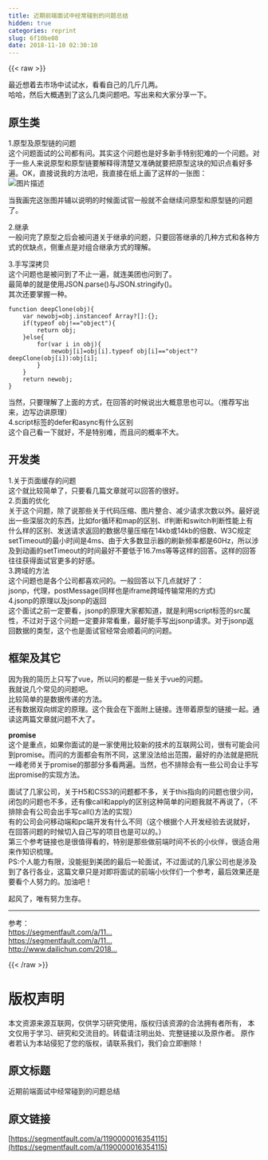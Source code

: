 ```yaml
---
title: 近期前端面试中经常碰到的问题总结
hidden: true
categories: reprint
slug: 6f10be08
date: 2018-11-10 02:30:10
---
```


{{< raw >}}
<p>&#x6700;&#x8FD1;&#x60F3;&#x7740;&#x53BB;&#x5E02;&#x573A;&#x4E2D;&#x8BD5;&#x8BD5;&#x6C34;&#xFF0C;&#x770B;&#x770B;&#x81EA;&#x5DF1;&#x7684;&#x51E0;&#x65A4;&#x51E0;&#x4E24;&#x3002;<br>&#x54C8;&#x54C8;&#xFF0C;&#x7136;&#x540E;&#x5927;&#x6982;&#x9047;&#x5230;&#x4E86;&#x8FD9;&#x4E48;&#x51E0;&#x7C7B;&#x95EE;&#x9898;&#x5427;&#x3002;&#x5199;&#x51FA;&#x6765;&#x548C;&#x5927;&#x5BB6;&#x5206;&#x4EAB;&#x4E00;&#x4E0B;&#x3002;</p><h2 id="articleHeader0">&#x539F;&#x751F;&#x7C7B;</h2><p>1.&#x539F;&#x578B;&#x53CA;&#x539F;&#x578B;&#x94FE;&#x7684;&#x95EE;&#x9898;<br>&#x8FD9;&#x4E2A;&#x95EE;&#x9898;&#x9762;&#x8BD5;&#x7684;&#x516C;&#x53F8;&#x90FD;&#x6709;&#x95EE;&#x3002;&#x5176;&#x5B9E;&#x8FD9;&#x4E2A;&#x95EE;&#x9898;&#x4E5F;&#x662F;&#x597D;&#x591A;&#x65B0;&#x624B;&#x7279;&#x522B;&#x72AF;&#x96BE;&#x7684;&#x4E00;&#x4E2A;&#x95EE;&#x9898;&#x3002;&#x5BF9;&#x4E8E;&#x4E00;&#x4E9B;&#x4EBA;&#x6765;&#x8BF4;&#x539F;&#x578B;&#x548C;&#x539F;&#x578B;&#x94FE;&#x8981;&#x89E3;&#x91CA;&#x5F97;&#x6E05;&#x695A;&#x53C8;&#x51C6;&#x786E;&#x5C31;&#x8981;&#x628A;&#x539F;&#x578B;&#x8FD9;&#x5757;&#x7684;&#x77E5;&#x8BC6;&#x70B9;&#x770B;&#x597D;&#x591A;&#x904D;&#x3002;OK&#xFF0C;&#x76F4;&#x63A5;&#x8BF4;&#x6211;&#x7684;&#x65B9;&#x6CD5;&#x5427;&#xFF0C;&#x6211;&#x76F4;&#x63A5;&#x5728;&#x7EB8;&#x4E0A;&#x753B;&#x4E86;&#x8FD9;&#x6837;&#x7684;&#x4E00;&#x5F20;&#x56FE;&#xFF1A;<br><span class="img-wrap"><img data-src="/img/bVbgMbB?w=764&amp;h=336" src="https://static.alili.tech/img/bVbgMbB?w=764&amp;h=336" alt="&#x56FE;&#x7247;&#x63CF;&#x8FF0;" title="&#x56FE;&#x7247;&#x63CF;&#x8FF0;" style="cursor:pointer;display:inline"></span></p><p>&#x5F53;&#x6211;&#x753B;&#x5B8C;&#x8FD9;&#x5F20;&#x56FE;&#x5E76;&#x8F85;&#x4EE5;&#x8BF4;&#x660E;&#x7684;&#x65F6;&#x5019;&#x9762;&#x8BD5;&#x5B98;&#x4E00;&#x822C;&#x5C31;&#x4E0D;&#x4F1A;&#x7EE7;&#x7EED;&#x95EE;&#x539F;&#x578B;&#x548C;&#x539F;&#x578B;&#x94FE;&#x7684;&#x95EE;&#x9898;&#x4E86;&#x3002;</p><p>2.&#x7EE7;&#x627F;<br>&#x4E00;&#x822C;&#x95EE;&#x5B8C;&#x4E86;&#x539F;&#x578B;&#x4E4B;&#x540E;&#x4F1A;&#x88AB;&#x95EE;&#x9053;&#x5173;&#x4E8E;&#x7EE7;&#x627F;&#x7684;&#x95EE;&#x9898;&#xFF0C;&#x53EA;&#x8981;&#x56DE;&#x7B54;&#x7EE7;&#x627F;&#x7684;&#x51E0;&#x79CD;&#x65B9;&#x5F0F;&#x548C;&#x5404;&#x79CD;&#x65B9;&#x5F0F;&#x7684;&#x4F18;&#x7F3A;&#x70B9;&#xFF0C;&#x4FA7;&#x91CD;&#x70B9;&#x662F;&#x5BF9;&#x7EC4;&#x5408;&#x7EE7;&#x627F;&#x65B9;&#x5F0F;&#x7684;&#x7406;&#x89E3;&#x3002;</p><p>3.&#x624B;&#x5199;&#x6DF1;&#x62F7;&#x8D1D;<br>&#x8FD9;&#x4E2A;&#x95EE;&#x9898;&#x4E5F;&#x662F;&#x88AB;&#x95EE;&#x5230;&#x4E86;&#x4E0D;&#x6B62;&#x4E00;&#x904D;&#xFF0C;&#x5C31;&#x8FDE;&#x7F8E;&#x56E2;&#x4E5F;&#x95EE;&#x5230;&#x4E86;&#x3002;<br>&#x6700;&#x7B80;&#x5355;&#x7684;&#x5C31;&#x662F;&#x4F7F;&#x7528;JSON.parse()&#x4E0E;JSON.stringify()&#x3002;<br>&#x5176;&#x6B21;&#x8FD8;&#x8981;&#x638C;&#x63E1;&#x4E00;&#x79CD;&#x3002;</p><div class="widget-codetool" style="display:none"><div class="widget-codetool--inner"><span class="selectCode code-tool" data-toggle="tooltip" data-placement="top" title="" data-original-title="&#x5168;&#x9009;"></span> <span type="button" class="copyCode code-tool" data-toggle="tooltip" data-placement="top" data-clipboard-text="function deepClone(obj){
    var newobj=obj.instanceof Array?[]:{};
    if(typeof obj!==&quot;object&quot;){
        return obj;
    }else{
        for(var i in obj){
            newobj[i]=obj[i].typeof obj[i]==&quot;object&quot;?deepClone(obj[i]):obj[i];
        }
    }
    return newobj;
}" title="" data-original-title="&#x590D;&#x5236;"></span> <span type="button" class="saveToNote code-tool" data-toggle="tooltip" data-placement="top" title="" data-original-title="&#x653E;&#x8FDB;&#x7B14;&#x8BB0;"></span></div></div><pre class="hljs haxe"><code><span class="hljs-function"><span class="hljs-keyword">function</span> <span class="hljs-title">deepClone</span></span>(obj){
    <span class="hljs-keyword">var</span> <span class="hljs-keyword">new</span><span class="hljs-type">obj</span>=obj.instanceof <span class="hljs-keyword">Array</span>?[]:<span class="hljs-type"></span>{};
    <span class="hljs-keyword">if</span>(typeof obj!==<span class="hljs-string">&quot;object&quot;</span>){
        <span class="hljs-keyword">return</span> obj;
    }<span class="hljs-keyword">else</span>{
        <span class="hljs-keyword">for</span>(<span class="hljs-keyword">var</span> i <span class="hljs-keyword">in</span> obj){
            <span class="hljs-keyword">new</span><span class="hljs-type">obj</span>[i]=obj[i].typeof obj[i]==<span class="hljs-string">&quot;object&quot;</span>?deepClone(obj[i]):<span class="hljs-type">obj</span>[i];
        }
    }
    <span class="hljs-keyword">return</span> <span class="hljs-keyword">new</span><span class="hljs-type">obj</span>;
}</code></pre><p>&#x5F53;&#x7136;&#xFF0C;&#x53EA;&#x8981;&#x7406;&#x89E3;&#x4E86;&#x4E0A;&#x9762;&#x7684;&#x65B9;&#x5F0F;&#xFF0C;&#x5728;&#x56DE;&#x7B54;&#x7684;&#x65F6;&#x5019;&#x8BF4;&#x51FA;&#x5927;&#x6982;&#x610F;&#x601D;&#x4E5F;&#x53EF;&#x4EE5;&#x3002;&#xFF08;&#x63A8;&#x8350;&#x5199;&#x51FA;&#x6765;&#xFF0C;&#x8FB9;&#x5199;&#x8FB9;&#x8BB2;&#x539F;&#x7406;&#xFF09;<br>4.script&#x6807;&#x7B7E;&#x7684;defer&#x548C;async&#x6709;&#x4EC0;&#x4E48;&#x533A;&#x522B;<br>&#x8FD9;&#x4E2A;&#x81EA;&#x5DF1;&#x770B;&#x4E00;&#x4E0B;&#x5C31;&#x597D;&#xFF0C;&#x4E0D;&#x662F;&#x7279;&#x522B;&#x96BE;&#xFF0C;&#x800C;&#x4E14;&#x95EE;&#x7684;&#x6982;&#x7387;&#x4E0D;&#x5927;&#x3002;</p><h2 id="articleHeader1">&#x5F00;&#x53D1;&#x7C7B;</h2><p>1.&#x5173;&#x4E8E;&#x9875;&#x9762;&#x7F13;&#x5B58;&#x7684;&#x95EE;&#x9898;<br>&#x8FD9;&#x4E2A;&#x5C31;&#x6BD4;&#x8F83;&#x7B80;&#x5355;&#x4E86;&#xFF0C;&#x53EA;&#x8981;&#x770B;&#x51E0;&#x7BC7;&#x6587;&#x7AE0;&#x5C31;&#x53EF;&#x4EE5;&#x56DE;&#x7B54;&#x7684;&#x5F88;&#x597D;&#x3002;<br>2.&#x9875;&#x9762;&#x7684;&#x4F18;&#x5316;<br>&#x5173;&#x4E8E;&#x8FD9;&#x4E2A;&#x95EE;&#x9898;&#xFF0C;&#x9664;&#x4E86;&#x8BF4;&#x90A3;&#x4E9B;&#x5173;&#x4E8E;&#x4EE3;&#x7801;&#x538B;&#x7F29;&#x3001;&#x56FE;&#x7247;&#x6574;&#x5408;&#x3001;&#x51CF;&#x5C11;&#x8BF7;&#x6C42;&#x6B21;&#x6570;&#x4EE5;&#x5916;&#x3002;&#x6700;&#x597D;&#x8BF4;&#x51FA;&#x4E00;&#x4E9B;&#x6DF1;&#x5C42;&#x6B21;&#x7684;&#x4E1C;&#x897F;&#xFF0C;&#x6BD4;&#x5982;for&#x5FAA;&#x73AF;&#x548C;map&#x7684;&#x533A;&#x522B;&#x3001;if&#x5224;&#x65AD;&#x548C;switch&#x5224;&#x65AD;&#x6027;&#x80FD;&#x4E0A;&#x6709;&#x4EC0;&#x4E48;&#x6837;&#x7684;&#x533A;&#x522B;&#x3001;&#x53D1;&#x9001;&#x8BF7;&#x6C42;&#x8FD4;&#x56DE;&#x7684;&#x6570;&#x636E;&#x5C3D;&#x91CF;&#x538B;&#x7F29;&#x5728;14kb&#x6216;14kb&#x7684;&#x500D;&#x6570;&#x3001;W3C&#x89C4;&#x5B9A;setTimeout&#x7684;&#x6700;&#x5C0F;&#x65F6;&#x95F4;&#x662F;4ms&#x3001;&#x7531;&#x4E8E;&#x5927;&#x591A;&#x6570;&#x663E;&#x793A;&#x5668;&#x7684;&#x5237;&#x65B0;&#x9891;&#x7387;&#x90FD;&#x662F;60Hz&#xFF0C;&#x6240;&#x4EE5;&#x6D89;&#x53CA;&#x5230;&#x52A8;&#x753B;&#x7684;setTimeout&#x7684;&#x65F6;&#x95F4;&#x6700;&#x597D;&#x4E0D;&#x8981;&#x4F4E;&#x4E8E;16.7ms&#x7B49;&#x7B49;&#x8FD9;&#x6837;&#x7684;&#x56DE;&#x7B54;&#x3002;&#x8FD9;&#x6837;&#x7684;&#x56DE;&#x7B54;&#x5F80;&#x5F80;&#x83B7;&#x5F97;&#x9762;&#x8BD5;&#x5B98;&#x66F4;&#x591A;&#x7684;&#x597D;&#x611F;&#x3002;<br>3.&#x8DE8;&#x57DF;&#x7684;&#x65B9;&#x6CD5;<br>&#x8FD9;&#x4E2A;&#x95EE;&#x9898;&#x4E5F;&#x662F;&#x5404;&#x4E2A;&#x516C;&#x53F8;&#x90FD;&#x559C;&#x6B22;&#x95EE;&#x7684;&#x3002;&#x4E00;&#x822C;&#x56DE;&#x7B54;&#x4EE5;&#x4E0B;&#x51E0;&#x70B9;&#x5C31;&#x597D;&#x4E86;&#xFF1A;<br>jsonp&#xFF0C;&#x4EE3;&#x7406;&#xFF0C;postMessage(&#x540C;&#x6837;&#x4E5F;&#x662F;iframe&#x8DE8;&#x57DF;&#x4F20;&#x8F93;&#x5E38;&#x7528;&#x7684;&#x65B9;&#x5F0F;)<br>4.jsonp&#x7684;&#x539F;&#x7406;&#x4EE5;&#x53CA;jsonp&#x7684;&#x8FD4;&#x56DE;<br>&#x8FD9;&#x4E2A;&#x9762;&#x8BD5;&#x4E4B;&#x524D;&#x4E00;&#x5B9A;&#x8981;&#x770B;&#xFF0C;jsonp&#x7684;&#x539F;&#x7406;&#x5927;&#x5BB6;&#x90FD;&#x77E5;&#x9053;&#xFF0C;&#x5C31;&#x662F;&#x5229;&#x7528;script&#x6807;&#x7B7E;&#x7684;src&#x5C5E;&#x6027;&#xFF0C;&#x4E0D;&#x8FC7;&#x5BF9;&#x4E8E;&#x8FD9;&#x4E2A;&#x95EE;&#x9898;&#x4E00;&#x5B9A;&#x8981;&#x975E;&#x5E38;&#x770B;&#x91CD;&#xFF0C;&#x6700;&#x597D;&#x80FD;&#x624B;&#x5199;&#x51FA;jsonp&#x8BF7;&#x6C42;&#x3002;&#x5BF9;&#x4E8E;jsonp&#x8FD4;&#x56DE;&#x6570;&#x636E;&#x7684;&#x7C7B;&#x578B;&#xFF0C;&#x8FD9;&#x4E2A;&#x4E5F;&#x662F;&#x9762;&#x8BD5;&#x5B98;&#x7ECF;&#x5E38;&#x4F1A;&#x987A;&#x7740;&#x95EE;&#x7684;&#x95EE;&#x9898;&#x3002;</p><h2 id="articleHeader2">&#x6846;&#x67B6;&#x53CA;&#x5176;&#x5B83;</h2><p>&#x56E0;&#x4E3A;&#x6211;&#x7684;&#x7B80;&#x5386;&#x4E0A;&#x53EA;&#x5199;&#x4E86;vue&#xFF0C;&#x6240;&#x4EE5;&#x95EE;&#x7684;&#x90FD;&#x662F;&#x4E00;&#x4E9B;&#x5173;&#x4E8E;vue&#x7684;&#x95EE;&#x9898;&#x3002;<br>&#x6211;&#x5C31;&#x8BF4;&#x51E0;&#x4E2A;&#x5E38;&#x89C1;&#x7684;&#x95EE;&#x9898;&#x5427;&#x3002;<br>&#x6BD4;&#x8F83;&#x7B80;&#x5355;&#x7684;&#x662F;&#x6570;&#x636E;&#x4F20;&#x9012;&#x7684;&#x65B9;&#x6CD5;&#x3002;<br>&#x8FD8;&#x6709;&#x6570;&#x636E;&#x53CC;&#x5411;&#x7ED1;&#x5B9A;&#x7684;&#x539F;&#x7406;&#x3002;&#x8FD9;&#x4E2A;&#x6211;&#x4F1A;&#x5728;&#x4E0B;&#x9762;&#x9644;&#x4E0A;&#x94FE;&#x63A5;&#x3002;&#x8FDE;&#x5E26;&#x7740;&#x539F;&#x578B;&#x7684;&#x94FE;&#x63A5;&#x4E00;&#x8D77;&#x3002;&#x901A;&#x8BFB;&#x8FD9;&#x4E24;&#x7BC7;&#x6587;&#x7AE0;&#x5C31;&#x95EE;&#x9898;&#x4E0D;&#x5927;&#x4E86;&#x3002;</p><p><strong>promise</strong><br>&#x8FD9;&#x4E2A;&#x662F;&#x91CD;&#x70B9;&#xFF0C;&#x5982;&#x679C;&#x4F60;&#x9762;&#x8BD5;&#x7684;&#x662F;&#x4E00;&#x5BB6;&#x4F7F;&#x7528;&#x6BD4;&#x8F83;&#x65B0;&#x7684;&#x6280;&#x672F;&#x7684;&#x4E92;&#x8054;&#x7F51;&#x516C;&#x53F8;&#xFF0C;&#x5F88;&#x6709;&#x53EF;&#x80FD;&#x4F1A;&#x95EE;&#x5230;promise&#x3002;&#x800C;&#x95EE;&#x7684;&#x65B9;&#x9762;&#x90FD;&#x4F1A;&#x6709;&#x6240;&#x4E0D;&#x540C;&#xFF0C;&#x8FD9;&#x91CC;&#x6CA1;&#x6CD5;&#x7ED9;&#x51FA;&#x8303;&#x56F4;&#xFF0C;&#x6700;&#x597D;&#x7684;&#x529E;&#x6CD5;&#x5C31;&#x662F;&#x628A;&#x962E;&#x4E00;&#x5CF0;&#x8001;&#x5E08;&#x5173;&#x4E8E;promise&#x7684;&#x90A3;&#x90E8;&#x5206;&#x591A;&#x770B;&#x4E24;&#x904D;&#x3002;&#x5F53;&#x7136;&#xFF0C;&#x4E5F;&#x4E0D;&#x6392;&#x9664;&#x4F1A;&#x6709;&#x4E00;&#x4E9B;&#x516C;&#x53F8;&#x4F1A;&#x8BA9;&#x624B;&#x5199;&#x51FA;promise&#x7684;&#x5B9E;&#x73B0;&#x65B9;&#x6CD5;&#x3002;</p><p>&#x9762;&#x8BD5;&#x4E86;&#x51E0;&#x5BB6;&#x516C;&#x53F8;&#xFF0C;&#x5173;&#x4E8E;H5&#x548C;CSS3&#x7684;&#x95EE;&#x9898;&#x90FD;&#x4E0D;&#x591A;&#xFF0C;&#x5173;&#x4E8E;this&#x6307;&#x5411;&#x7684;&#x95EE;&#x9898;&#x4E5F;&#x5F88;&#x5C11;&#x95EE;&#xFF0C;&#x95ED;&#x5305;&#x7684;&#x95EE;&#x9898;&#x4E5F;&#x4E0D;&#x591A;&#xFF0C;&#x8FD8;&#x6709;&#x50CF;call&#x548C;apply&#x7684;&#x533A;&#x522B;&#x8FD9;&#x79CD;&#x7B80;&#x5355;&#x7684;&#x95EE;&#x9898;&#x6211;&#x5C31;&#x4E0D;&#x518D;&#x8BF4;&#x4E86;&#xFF0C;&#xFF08;&#x4E0D;&#x6392;&#x9664;&#x4F1A;&#x6709;&#x516C;&#x53F8;&#x4F1A;&#x51FA;&#x624B;&#x5199;call()&#x65B9;&#x6CD5;&#x7684;&#x5B9E;&#x73B0;&#xFF09;<br>&#x6709;&#x7684;&#x516C;&#x53F8;&#x4F1A;&#x95EE;&#x79FB;&#x52A8;&#x7AEF;&#x548C;pc&#x7AEF;&#x5F00;&#x53D1;&#x6709;&#x4EC0;&#x4E48;&#x4E0D;&#x540C;&#xFF08;&#x8FD9;&#x4E2A;&#x6839;&#x636E;&#x4E2A;&#x4EBA;&#x5F00;&#x53D1;&#x7ECF;&#x9A8C;&#x53BB;&#x8BF4;&#x5C31;&#x597D;&#xFF0C;&#x5728;&#x56DE;&#x7B54;&#x95EE;&#x9898;&#x7684;&#x65F6;&#x5019;&#x5207;&#x5165;&#x81EA;&#x5DF1;&#x5199;&#x7684;&#x9879;&#x76EE;&#x4E5F;&#x662F;&#x53EF;&#x4EE5;&#x7684;&#x3002;&#xFF09;<br>&#x7B2C;&#x4E09;&#x4E2A;&#x53C2;&#x8003;&#x94FE;&#x63A5;&#x4E5F;&#x662F;&#x5F88;&#x503C;&#x5F97;&#x770B;&#x7684;&#xFF0C;&#x7279;&#x522B;&#x662F;&#x90A3;&#x4E9B;&#x505A;&#x524D;&#x7AEF;&#x65F6;&#x95F4;&#x4E0D;&#x957F;&#x7684;&#x5C0F;&#x4F19;&#x4F34;&#xFF0C;&#x5F88;&#x9002;&#x5408;&#x7528;&#x6765;&#x4F5C;&#x77E5;&#x8BC6;&#x68B3;&#x7406;&#x3002;<br>PS:&#x4E2A;&#x4EBA;&#x80FD;&#x529B;&#x6709;&#x9650;&#xFF0C;&#x6CA1;&#x80FD;&#x633A;&#x5230;&#x7F8E;&#x56E2;&#x7684;&#x6700;&#x540E;&#x4E00;&#x8F6E;&#x9762;&#x8BD5;&#xFF0C;&#x4E0D;&#x8FC7;&#x9762;&#x8BD5;&#x7684;&#x51E0;&#x5BB6;&#x516C;&#x53F8;&#x4E5F;&#x662F;&#x6D89;&#x53CA;&#x5230;&#x4E86;&#x5404;&#x884C;&#x5404;&#x4E1A;&#xFF0C;&#x8FD9;&#x7BC7;&#x6587;&#x7AE0;&#x53EA;&#x662F;&#x5BF9;&#x5373;&#x5C06;&#x9762;&#x8BD5;&#x7684;&#x524D;&#x7AEF;&#x5C0F;&#x4F19;&#x4F34;&#x4EEC;&#x4E00;&#x4E2A;&#x53C2;&#x8003;&#xFF0C;&#x6700;&#x540E;&#x6548;&#x679C;&#x8FD8;&#x662F;&#x8981;&#x770B;&#x4E2A;&#x4EBA;&#x52AA;&#x529B;&#x7684;&#x3002;&#x52A0;&#x6CB9;&#x5427;&#xFF01;</p><p>&#x8D77;&#x98CE;&#x4E86;&#xFF0C;&#x552F;&#x6709;&#x52AA;&#x529B;&#x751F;&#x5B58;&#x3002;</p><hr><p>&#x53C2;&#x8003;&#xFF1A;<br><a href="https://segmentfault.com/a/1190000011880268">https://segmentfault.com/a/11...</a><br><a href="https://segmentfault.com/a/1190000011810435" target="_blank">https://segmentfault.com/a/11...</a><br><a href="http://www.dailichun.com/2018/03/12/whenyouenteraurl.html" rel="nofollow noreferrer" target="_blank">http://www.dailichun.com/2018...</a></p>
{{< /raw >}}

# 版权声明
本文资源来源互联网，仅供学习研究使用，版权归该资源的合法拥有者所有，
本文仅用于学习、研究和交流目的。转载请注明出处、完整链接以及原作者。
原作者若认为本站侵犯了您的版权，请联系我们，我们会立即删除！

## 原文标题
近期前端面试中经常碰到的问题总结

## 原文链接
[https://segmentfault.com/a/1190000016354115](https://segmentfault.com/a/1190000016354115)

